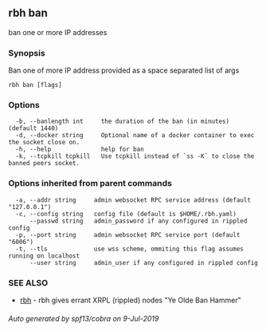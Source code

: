 ## rbh ban

ban one or more IP addresses

### Synopsis

Ban one of more IP address provided as a space separated list of args

```
rbh ban [flags]
```

### Options

```
  -b, --banlength int     the duration of the ban (in minutes) (default 1440)
  -d, --docker string     Optional name of a docker container to exec the socket close on.
  -h, --help              help for ban
  -k, --tcpkill tcpkill   Use tcpkill instead of `ss -K` to close the banned peers socket.
```

### Options inherited from parent commands

```
  -a, --addr string     admin websocket RPC service address (default "127.0.0.1")
  -c, --config string   config file (default is $HOME/.rbh.yaml)
      --passwd string   admin_password if any configured in rippled config
  -p, --port string     admin websocket RPC service port (default "6006")
  -t, --tls             use wss scheme, ommiting this flag assumes running on localhost
      --user string     admin_user if any configured in rippled config
```

### SEE ALSO

* [rbh](rbh.md)	 - rbh gives errant XRPL (rippled) nodes "Ye Olde Ban Hammer"

###### Auto generated by spf13/cobra on 9-Jul-2019

